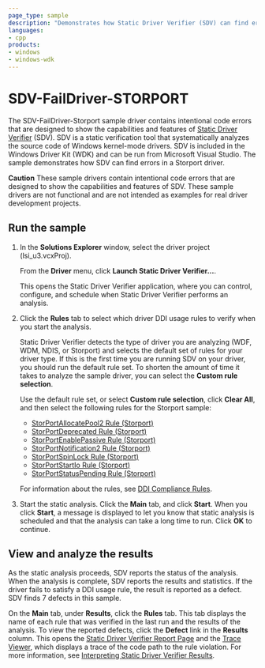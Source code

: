 ```yaml
---
page_type: sample
description: "Demonstrates how Static Driver Verifier (SDV) can find errors in a Storport driver."
languages:
- cpp
products:
- windows
- windows-wdk
---
```



<!---
    name: SDV-FailDriver-STORPORT
    platform: KMDF
    language: cpp
    category: StaticDriverVerifier
    description: Demonstrates how Static Driver Verifier (SDV) can find errors in a Storport driver.
    samplefwlink: http://go.microsoft.com/fwlink/p/?LinkId=617997
--->

# SDV-FailDriver-STORPORT

The SDV-FailDriver-Storport sample driver contains intentional code errors that are designed to show the capabilities and features of [Static Driver Verifier](http://msdn.microsoft.com/en-us/library/windows/hardware/ff552808) (SDV). SDV is a static verification tool that systematically analyzes the source code of Windows kernel-mode drivers. SDV is included in the Windows Driver Kit (WDK) and can be run from Microsoft Visual Studio. The sample demonstrates how SDV can find errors in a Storport driver.

**Caution** These sample drivers contain intentional code errors that are designed to show the capabilities and features of SDV. These sample drivers are not functional and are not intended as examples for real driver development projects.

## Run the sample

1. In the **Solutions Explorer** window, select the driver project (lsi\_u3.vcxProj).

    From the **Driver** menu, click **Launch Static Driver Verifier...**.

    This opens the Static Driver Verifier application, where you can control, configure, and schedule when Static Driver Verifier performs an analysis.

1. Click the **Rules** tab to select which driver DDI usage rules to verify when you start the analysis.

    Static Driver Verifier detects the type of driver you are analyzing (WDF, WDM, NDIS, or Storport) and selects the default set of rules for your driver type. If this is the first time you are running SDV on your driver, you should run the default rule set. To shorten the amount of time it takes to analyze the sample driver, you can select the **Custom rule selection**.

    Use the default rule set, or select **Custom rule selection**, click **Clear All**, and then select the following rules for the Storport sample:

    - [StorPortAllocatePool2 Rule (Storport)](http://msdn.microsoft.com/en-us/library/windows/hardware/hh454259)
    - [StorPortDeprecated Rule (Storport)](http://msdn.microsoft.com/en-us/library/windows/hardware/hh454263)
    - [StorPortEnablePassive Rule (Storport)](http://msdn.microsoft.com/en-us/library/windows/hardware/hh454264)
    - [StorPortNotification2 Rule (Storport)](http://msdn.microsoft.com/en-us/library/windows/hardware/hh454268)
    - [StorPortSpinLock Rule (Storport)](http://msdn.microsoft.com/en-us/library/windows/hardware/hh454273)
    - [StorPortStartIo Rule (Storport)](http://msdn.microsoft.com/en-us/library/windows/hardware/hh454274)
    - [StorPortStatusPending Rule (Storport)](http://msdn.microsoft.com/en-us/library/windows/hardware/hh454275)

    For information about the rules, see [DDI Compliance Rules](http://msdn.microsoft.com/en-us/library/windows/hardware/ff552840).

1. Start the static analysis. Click the **Main** tab, and click **Start**. When you click **Start**, a message is displayed to let you know that static analysis is scheduled and that the analysis can take a long time to run. Click **OK** to continue.

## View and analyze the results

As the static analysis proceeds, SDV reports the status of the analysis. When the analysis is complete, SDV reports the results and statistics. If the driver fails to satisfy a DDI usage rule, the result is reported as a defect. SDV finds 7 defects in this sample.

On the **Main** tab, under **Results**, click the **Rules** tab. This tab displays the name of each rule that was verified in the last run and the results of the analysis. To view the reported defects, click the **Defect** link in the **Results** column. This opens the [Static Driver Verifier Report Page](http://msdn.microsoft.com/en-us/library/windows/hardware/ff552834) and the [Trace Viewer](http://msdn.microsoft.com/en-us/library/windows/hardware/ff544659), which displays a trace of the code path to the rule violation. For more information, see [Interpreting Static Driver Verifier Results](http://msdn.microsoft.com/en-us/library/windows/hardware/ff547228).